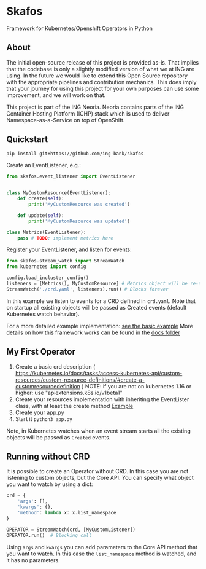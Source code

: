 # Skafos
Framework for Kubernetes/Openshift Operators in Python

## About
The initial open-source release of this project is provided as-is. That implies that the codebase is only a slightly
modified version of what we at ING are using. In the future we would like to extend this Open Source repository with
the appropriate pipelines and contribution mechanics. This does imply that your journey for using this project for your
own purposes can use some improvement, and we will work on that.

This project is part of the ING Neoria. Neoria contains parts of the ING Container Hosting Platform (ICHP) stack 
which is used to deliver Namespace-as-a-Service on top of OpenShift.

## Quickstart
```bash
pip install git+https://github.com/ing-bank/skafos
```

Create an EventListener, e.g.:
```python
from skafos.event_listener import EventListener


class MyCustomResource(EventListener):
    def create(self):
        print('MyCustomResource was created')

    def update(self):
        print('MyCustomResource was updated')

class Metrics(EventListener):
    pass # TODO: implement metrics here
```

Register your EventListener, and listen for events:
```python
from skafos.stream_watch import StreamWatch
from kubernetes import config

config.load_incluster_config()
listeners = [Metrics(), MyCustomResource] # Metrics object will be re-used, MyCustomResource will be instantiated on every event
StreamWatch('./crd.yaml', listeners).run() # Blocks forever
```

In this example we listen to events for a CRD defined in `crd.yaml`. Note that on startup all existing objects will
be passed as Created events (default Kubernetes watch behavior).

For a more detailed example implementation: [see the basic example](examples/01-basic/README.md)
More details on how this framework works can be found in the [docs folder](docs/overview.md)

## My First Operator
1. Create a basic crd description ( https://kubernetes.io/docs/tasks/access-kubernetes-api/custom-resources/custom-resource-definitions/#create-a-customresourcedefinition ) NOTE: if you are not on kubernetes 1.16 or higher: use "apiextensions.k8s.io/v1beta1"
2. Create your resources implementation with inheriting the EventLister class, with at least the create method [Example](examples/01-basic/pods.py)
3. Create your [app.py](examples/01-basic/app.py)
4. Start it ```python3 app.py```

Note, in Kubernetes watches when an event stream starts all the existing objects will be passed as `Created` events.

## Running without CRD
It is possible to create an Operator without CRD. In this case you are not listening to custom objects, but
the Core API. You can specify what object you want to watch by using a dict:

```python
crd = {
    'args': [],
    'kwargs': {},
    'method': lambda x: x.list_namespace
}

OPERATOR = StreamWatch(crd, [MyCustomListener])
OPERATOR.run()  # Blocking call
```

Using `args` and `kwargs` you can add parameters to the Core API method that you want to watch. In this case
the `list_namespace` method is watched, and it has no parameters.
